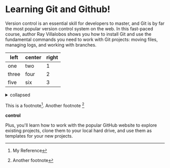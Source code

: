 # Learning Git and Github! 

Version control is an essential skill for developers to master, and Git is by far the most popular version control system on the web. In this fast-paced course, author Ray Villalobos shows you how to install Git and use the fundamental commands you need to work with Git projects: moving files, managing logs, and working with branches.

|left|center|right|
|--- |---   |---  |
one |  two   |1
|three|four|2|
|five|six|3|

<details>
  <summary>collapsed</summary>
  # Header
  This is the copy of the collapsed text
</details>


This is a footnote[^1]. Another footnote [^2]

[^1]: My Reference 
[^2]: Another footnote


**control** 

Plus, you'll learn how to work with the popular GitHub website to explore existing projects, clone them to your local hard drive, and use them as templates for your new projects.

